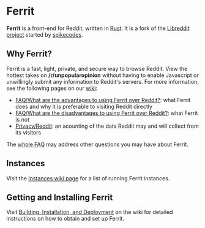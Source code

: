 # Ferrit

**Ferrit** is a front-end for Reddit, written in [Rust](https://www.rust-lang.org/). It is a fork of the [Libreddit project](https://github.com/spikecodes/libreddit) started by [spikecodes](https://spike.codes).

## Why Ferrit?

Ferrit is a fast, light, private, and secure way to browse Reddit. View the hottest takes on **/r/unpopularopinion** without having to enable Javascript or unwillingly submit any information to Reddit's servers. For more information, see the following pages on our [wiki](https://github.com/ferritreader/ferrit/wiki):

* [FAQ/What are the advantages to using Ferrit over Reddit?](https://github.com/ferritreader/ferrit/wiki/FAQ#what-are-the-advantages-to-using-ferrit-over-reddit): what Ferrit does and why it is preferable to visiting Reddit directly
* [FAQ/What are the disadvantages to using Ferrit over Reddit?](https://github.com/ferritreader/ferrit/wiki/FAQ#what-are-the-disadvantages-to-using-ferrit-over-reddit): what Ferrit is _not_
* [Privacy/Reddit](https://github.com/ferritreader/ferrit/wiki/Privacy#reddit): an acounting of the data Reddit may and will collect from its visitors

The [whole FAQ](https://github.com/ferritreader/ferrit/wiki/FAQ) may address other questions you may have about Ferrit.

## Instances

Visit the [Instances wiki page](https://github.com/ferritreader/ferrit/wiki/Instances) for a list of running Ferrit instances.

## Getting and Installing Ferrit

Visit [Building, Installation, and Deployment](https://github.com/ferritreader/ferrit/wiki/Building,-Installation,-and-Deployment) on the wiki for detailed instructions on how to obtain and set up Ferrit.
